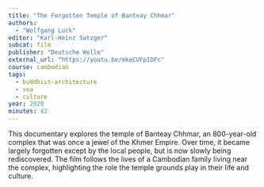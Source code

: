 ```yaml
---
title: "The Forgotten Temple of Banteay Chhmar"
authors:
  - "Wolfgang Luck"
editor: "Karl-Heinz Satzger"
subcat: film
publisher: "Deutsche Welle"
external_url: "https://youtu.be/mkeCUFpIDFc"
course: cambodian
tags:
  - buddhist-architecture
  - sea
  - culture
year: 2020
minutes: 42
---
```


This documentary explores the temple of Banteay Chhmar, an 800-year-old complex that was once a jewel of the Khmer Empire. Over time, it became largely forgotten except by the local people, but is now slowly being rediscovered. The film follows the lives of a Cambodian family living near the complex, highlighting the role the temple grounds play in their life and culture.
